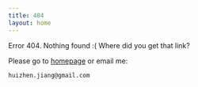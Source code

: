```yaml
---
title: 404
layout: home
---
```


Error 404. Nothing found :( Where did you get that link?

Please go to [homepage](/) or email me:

    huizhen.jiang@gmail.com

